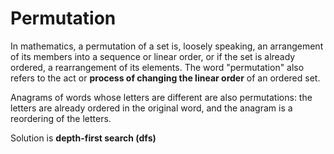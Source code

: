 # Permutation

In mathematics, a permutation of a set is, loosely speaking, an arrangement of its members into a sequence or linear order, or if the set is already ordered, a rearrangement of its elements. The word "permutation" also refers to the act or **process of changing the linear order** of an ordered set.

Anagrams of words whose letters are different are also permutations: the letters are already ordered in the original word, and the anagram is a reordering of the letters.

Solution is **depth-first search (dfs)**
